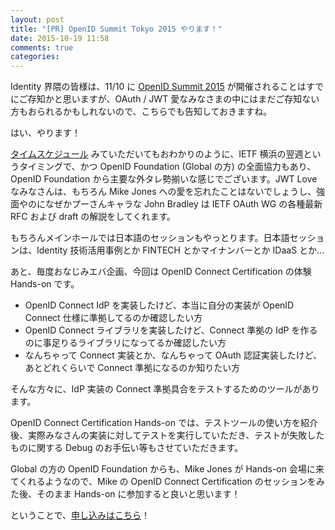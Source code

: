 ```yaml
---
layout: post
title: "[PR] OpenID Summit Tokyo 2015 やります！"
date: 2015-10-19 11:58
comments: true
categories:
---
```


Identity 界隈の皆様は、11/10 に [OpenID Summit 2015](https://openid.or.jp/summit/2015/index.html) が開催されることはすでにご存知かと思いますが、OAuth / JWT 愛なみなさまの中にはまだご存知ない方もおられるかもしれないので、こちらでも告知しておきますね。

はい、やります！

[タイムスケジュール](https://openid.or.jp/summit/2015/index.html#schedule-timetable) みていただいてもおわかりのように、IETF 横浜の翌週というタイミングで、かつ OpenID Foundation (Global の方) の全面協力もあり、OpenID Foundation から主要な外タレ勢揃いな感じでございます。JWT Love なみなさんは、もちろん Mike Jones への愛を忘れたことはないでしょうし、強面やのになぜかプーさんキャラな John Bradley は IETF OAuth WG の各種最新 RFC および draft の解説をしてくれます。

もちろんメインホールでは日本語のセッションもやっとります。日本語セッションは、Identity 技術活用事例とか FINTECH とかマイナンバーとか IDaaS とか...

あと、毎度おなじみエバ企画、今回は OpenID Connect Certification の体験 Hands-on です。

* OpenID Connect IdP を実装したけど、本当に自分の実装が OpenID Connect 仕様に準拠してるのか確認したい方
* OpenID Connect ライブラリを実装したけど、Connect 準拠の IdP を作るのに事足りるライブラリになってるか確認したい方
* なんちゃって Connect 実装とか、なんちゃって OAuth 認証実装したけど、あとどれくらいで Connect 準拠になるのか知りたい方

そんな方々に、IdP 実装の Connect 準拠具合をテストするためのツールがあります。

OpenID Connect Certification Hands-on では、テストツールの使い方を紹介後、実際みなさんの実装に対してテストを実行していただき、テストが失敗したものに関する Debug のお手伝い等もさせていただきます。

Global の方の OpenID Foundation からも、Mike Jones が Hands-on 会場に来てくれるようなので、Mike の OpenID Connect Certification のセッションをみた後、そのまま Hands-on に参加すると良いと思います！

ということで、[申し込みはこちら](https://openid.or.jp/summit/2015/index.html)！